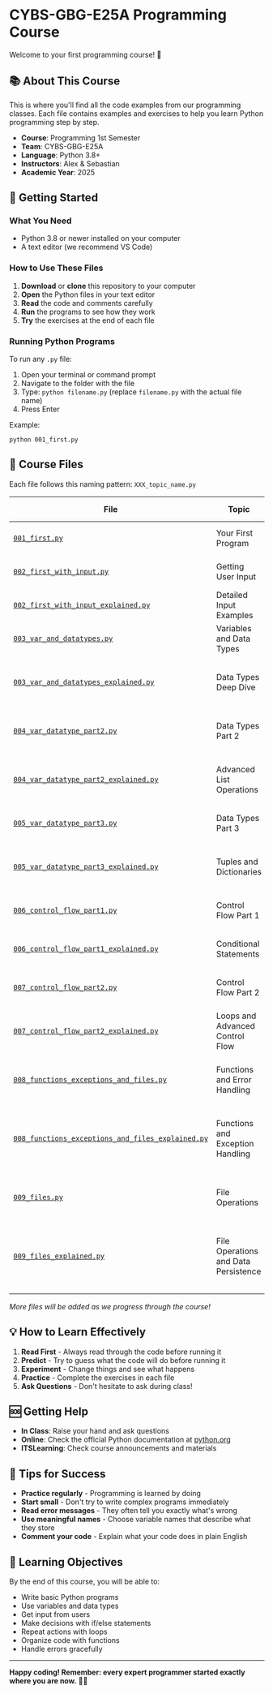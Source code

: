 # CYBS-GBG-E25A Programming Course

Welcome to your first programming course! 🎉

## 📚 About This Course

This is where you'll find all the code examples from our programming classes. Each file contains examples and exercises to help you learn Python programming step by step.

- **Course**: Programming 1st Semester
- **Team**: CYBS-GBG-E25A
- **Language**: Python 3.8+
- **Instructors**: Alex & Sebastian
- **Academic Year**: 2025

## 🚀 Getting Started

### What You Need
- Python 3.8 or newer installed on your computer
- A text editor (we recommend VS Code)

### How to Use These Files
1. **Download** or **clone** this repository to your computer
2. **Open** the Python files in your text editor
3. **Read** the code and comments carefully
4. **Run** the programs to see how they work
5. **Try** the exercises at the end of each file

### Running Python Programs
To run any `.py` file:
1. Open your terminal or command prompt
2. Navigate to the folder with the file
3. Type: `python filename.py` (replace `filename.py` with the actual file name)
4. Press Enter

Example:
```
python 001_first.py
```

## 📁 Course Files

Each file follows this naming pattern: `XXX_topic_name.py`

| File | Topic | What You'll Learn |
|------|-------|-------------------|
| [`001_first.py`](001_first.py) | Your First Program | Basic syntax, print statements |
| [`002_first_with_input.py`](002_first_with_input.py) | Getting User Input | Variables, input(), basic formatting |
| [`002_first_with_input_explained.py`](002_first_with_input_explained.py) | Detailed Input Examples | In-depth explanation with exercises |
| [`003_var_and_datatypes.py`](003_var_and_datatypes.py) | Variables and Data Types | Python data types, dynamic typing |
| [`003_var_and_datatypes_explained.py`](003_var_and_datatypes_explained.py) | Data Types Deep Dive | Strings, lists, type conversion, detailed examples |
| [`004_var_datatype_part2.py`](004_var_datatype_part2.py) | Data Types Part 2 | List operations, slicing, user input conversion |
| [`004_var_datatype_part2_explained.py`](004_var_datatype_part2_explained.py) | Advanced List Operations | List slicing, methods, indexing, comprehensive examples |
| [`005_var_datatype_part3.py`](005_var_datatype_part3.py) | Data Types Part 3 | Tuples and dictionaries basics |
| [`005_var_datatype_part3_explained.py`](005_var_datatype_part3_explained.py) | Tuples and Dictionaries | Immutable data, key-value pairs, nested structures |
| [`006_control_flow_part1.py`](006_control_flow_part1.py) | Control Flow Part 1 | Conditional statements basics |
| [`006_control_flow_part1_explained.py`](006_control_flow_part1_explained.py) | Conditional Statements | if/elif/else, boolean logic, comparison operators |
| [`007_control_flow_part2.py`](007_control_flow_part2.py) | Control Flow Part 2 | Match statements, while/for loops |
| [`007_control_flow_part2_explained.py`](007_control_flow_part2_explained.py) | Loops and Advanced Control Flow | Match statements, while/for loops, break/continue, range() |
| [`008_functions_exceptions_and_files.py`](008_functions_exceptions_and_files.py) | Functions and Error Handling | Function basics, exception handling |
| [`008_functions_exceptions_and_files_explained.py`](008_functions_exceptions_and_files_explained.py) | Functions and Exception Handling | Function definition, parameters, return values, try/except, custom exceptions |
| [`009_files.py`](009_files.py) | File Operations | Basic file reading, writing, Path usage |
| [`009_files_explained.py`](009_files_explained.py) | File Operations and Data Persistence | File I/O, different modes, Path operations, error handling, practical applications |

*More files will be added as we progress through the course!*

## 💡 How to Learn Effectively

1. **Read First** - Always read through the code before running it
2. **Predict** - Try to guess what the code will do before running it
3. **Experiment** - Change things and see what happens
4. **Practice** - Complete the exercises in each file
5. **Ask Questions** - Don't hesitate to ask during class!

## 🆘 Getting Help

- **In Class**: Raise your hand and ask questions
- **Online**: Check the official Python documentation at [python.org](https://docs.python.org/3/)
- **ITSLearning**: Check course announcements and materials

## 📝 Tips for Success

- **Practice regularly** - Programming is learned by doing
- **Start small** - Don't try to write complex programs immediately
- **Read error messages** - They often tell you exactly what's wrong
- **Use meaningful names** - Choose variable names that describe what they store
- **Comment your code** - Explain what your code does in plain English

## 🎯 Learning Objectives

By the end of this course, you will be able to:
- Write basic Python programs
- Use variables and data types
- Get input from users
- Make decisions with if/else statements
- Repeat actions with loops
- Organize code with functions
- Handle errors gracefully

---

**Happy coding! Remember: every expert programmer started exactly where you are now.** 🐍✨
